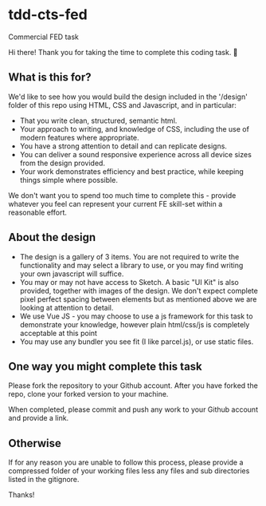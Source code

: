 # tdd-cts-fed
Commercial FED task

Hi there! Thank you for taking the time to complete this coding task. 🙂 

## What is this for?

We'd like to see how you would build the design included in the '/design' folder of this repo using HTML, CSS and Javascript, and in particular: 

- That you write clean, structured, semantic html.
- Your approach to writing, and knowledge of CSS, including the use of modern features where appropriate.
- You have a strong attention to detail and can replicate designs.
- You can deliver a sound responsive experience across all device sizes from the design provided.
- Your work demonstrates efficiency and best practice, while keeping things simple where possible.

We don't want you to spend too much time to complete this - provide whatever you feel can represent your current FE skill-set within a reasonable effort.

## About the design

- The design is a gallery of 3 items. You are not required to write the functionality and may select a library to use, or you may find writing your own javascript will suffice. 
- You may or may not have access to Sketch. A basic "UI Kit" is also provided, together with images of the design. We don't expect complete pixel perfect spacing between elements but as mentioned above we are looking at attention to detail. 
- We use Vue JS - you may choose to use a js framework for this task to demonstrate your knowledge, however plain html/css/js is completely acceptable at this point
- You may use any bundler you see fit (I like parcel.js), or use static files. 

## One way you might complete this task

Please fork the repository to your Github account. After you have forked the repo, clone your forked version to your machine. 

When completed, please commit and push any work to your Github account and provide a link. 

## Otherwise

If for any reason you are unable to follow this process, please provide a compressed folder of your working files less any files and sub directories listed in the gitignore. 

Thanks!


